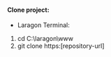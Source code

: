 <h4>Clone project:</h4>

* Laragon Terminal:
1. cd C:\laragon\www
2. git clone https:[repository-url]


